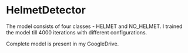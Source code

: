 # HelmetDetector

The model consists of four classes - HELMET and NO_HELMET. I trained the model till 4000 iterations with different configurations.

Complete model is present in my GoogleDrive.
